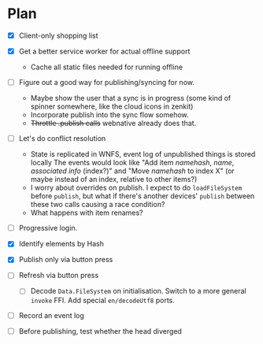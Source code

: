# Plan

* [X] Client-only shopping list
* [X] Get a better service worker for actual offline support
  - Cache all static files needed for running offline
* [ ] Figure out a good way for publishing/syncing for now.
  - Maybe show the user that a sync is in progress (some kind of spinner somewhere, like the cloud icons in zenkit)
  - Incorporate publish into the sync flow somehow.
  - ~~Throttle .publish calls~~ webnative already does that.
* [ ] Let's do conflict resolution
  - State is replicated in WNFS, event log of unpublished things is stored locally
    The events would look like "Add item *namehash*, *name*, *associated info* (index?)" and 
    "Move *namehash* to index X" (or maybe instead of an index, relative to other items?)
  - I worry about overrides on publish. I expect to do `loadFileSystem` before `publish`, but what if there's another devices' `publish` between these two calls causing a race condition?
  - What happens with item renames?
* [ ] Progressive login.

* [X] Identify elements by Hash
* [X] Publish only via button press
* [ ] Refresh via button press
  - [ ] Decode `Data.FileSystem` on initialisation. Switch to a more general `invoke` FFI. Add special `en/decodeUtf8` ports.
* [ ] Record an event log
* [ ] Before publishing, test whether the head diverged
